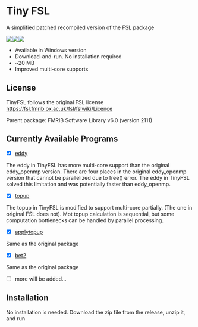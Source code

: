 # Tiny FSL
A simplified patched recompiled version of the FSL package 

<a href="https://github.com/frankyeh/TinyFSL/commits/master"><img src="https://img.shields.io/github/last-commit/frankyeh/TinyFSL"><a href="https://github.com/frankyeh/TinyFSL/releases"><img src="https://img.shields.io/github/v/release/frankyeh/TinyFSL"></a><a href="https://github.com/frankyeh/TinyFSL/releases"><img src="https://img.shields.io/github/downloads/frankyeh/TinyFSL/total?style=social"></a>
  
* Available in Windows version
* Download-and-run. No installation required
* ~20 MB 
* Improved multi-core supports

## License

TinyFSL follows the original FSL license https://fsl.fmrib.ox.ac.uk/fsl/fslwiki/Licence 
 
Parent package: FMRIB Software Library v6.0 (version 2111)

## Currently Available Programs

- [x] [eddy](https://fsl.fmrib.ox.ac.uk/fsl/fslwiki/eddy)

The eddy in TinyFSL has more multi-core support than the original eddy_openmp version. There are four places in the original eddy_openmp version that cannot be parallelized due to free() error. The eddy in TinyFSL solved this limitation and was potentially faster than eddy_openmp.
  
- [x] [topup](https://fsl.fmrib.ox.ac.uk/fsl/fslwiki/topup/TopupUsersGuide)

The topup in TinyFSL is modified to support multi-core partially. (The one in original FSL does not).
Mot topup calculation is sequential, but some computation bottlenecks can be handled by parallel processing.

- [x] [applytopup](https://fsl.fmrib.ox.ac.uk/fsl/fslwiki/topup/ExampleTopupFollowedByApplytopup)

Same as the original package

- [x] [bet2](https://fsl.fmrib.ox.ac.uk/fsl/fslwiki/BET/UserGuide)

Same as the original package

- [ ] more will be added...

## Installation

No installation is needed.
Download the zip file from the release, unzip it, and run

